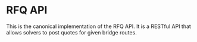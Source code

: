  # RFQ API

This is the canonical implementation of the RFQ API. It is a RESTful API that allows solvers to post quotes for given bridge routes.
